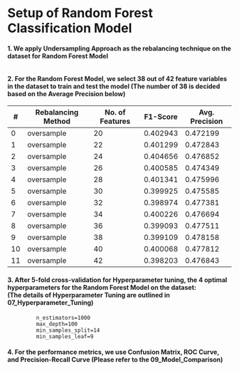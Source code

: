 # Setup of Random Forest Classification Model
#### 1. We apply Undersampling Approach as the rebalancing technique on the dataset for Random Forest Model <br><br><br> 2. For the Random Forest Model, we select 38 out of 42 feature variables in the dataset to train and test the model (The number of 38 is decided based on the Average Precision below)

| #  |  Rebalancing Method | No. of Features |  F1-Score |  Avg. Precision |
|----|---------------------|-----------------|-----------|-----------------|
| 0  | oversample          | 20              | 0.402943  | 0.472199        |
| 1  | oversample          | 22              | 0.401299  | 0.472843        |
| 2  | oversample          | 24              | 0.404656  | 0.476852        |
| 3  | oversample          | 26              | 0.400585  | 0.474349        |
| 4  | oversample          | 28              | 0.401341  | 0.475996        |
| 5  | oversample          | 30              | 0.399925  | 0.475585        |
| 6  | oversample          | 32              | 0.398974  | 0.477381        |
| 7  | oversample          | 34              | 0.400226  | 0.476694        |
| 8  | oversample          | 36              | 0.399093  | 0.477511        |
| 9  | oversample          | 38              | 0.399109  | 0.478158        |
| 10 | oversample          | 40              | 0.400068  | 0.477812        |
| 11 | oversample          | 42              | 0.398203  | 0.476843        |


#### 3. After 5-fold cross-validation for Hyperparameter tuning, the 4 optimal hyperparameters for the Random Forest Model on the dataset: <br> (The details of Hyperparameter Tuning are outlined in 07_Hyperparameter_Tuning)
             n_estimators=1000
             max_depth=100
             min_samples_split=14
             min_samples_leaf=9
            
#### 4. For the performance metrics, we use Confusion Matrix, ROC Curve, and Precision-Recall Curve (Please refer to the 09_Model_Comparison)
